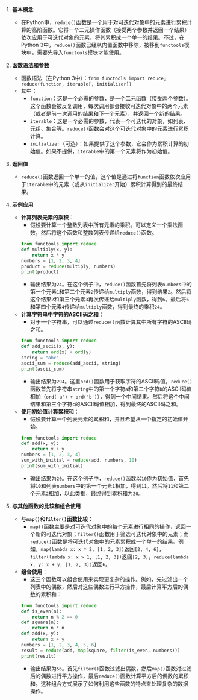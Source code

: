 1. **基本概念**
   - 在Python中，`reduce()`函数是一个用于对可迭代对象中的元素进行累积计算的高阶函数。它将一个二元操作函数（接受两个参数并返回一个结果）依次应用于可迭代对象的元素，将其累积成一个单一的结果。不过，在Python 3中，`reduce()`函数已经从内置函数中移除，被移到`functools`模块中，需要先导入`functools`模块才能使用。

2. **函数语法和参数**
   - 函数语法（在Python 3中）：`from functools import reduce; reduce(function, iterable[, initializer])`
   - 其中：
     - `function`：这是一个必需的参数，是一个二元函数（接受两个参数）。这个函数会被反复调用，每次调用都会接收可迭代对象中的两个元素（或者是前一次调用的结果和下一个元素），并返回一个新的结果。
     - `iterable`：这是一个必需的参数，代表一个可迭代的对象，如列表、元组、集合等。`reduce()`函数会对这个可迭代对象中的元素进行累积计算。
     - `initializer`（可选）：如果提供了这个参数，它会作为累积计算的初始值。如果不提供，`iterable`中的第一个元素将作为初始值。

3. **返回值**
   - `reduce()`函数返回一个单一的值，这个值是通过将`function`函数依次应用于`iterable`中的元素（或从`initializer`开始）累积计算得到的最终结果。

4. **示例应用**
   - **计算列表元素的乘积**：
     - 假设要计算一个整数列表中所有元素的乘积。可以定义一个乘法函数，然后将这个函数和整数列表传递给`reduce()`函数。
     ```python
     from functools import reduce
     def multiply(x, y):
         return x * y
     numbers = [1, 2, 3, 4]
     product = reduce(multiply, numbers)
     print(product)
     ```
     - 输出结果为`24`。在这个例子中，`reduce()`函数首先将列表`numbers`中的第一个元素`1`和第二个元素`2`传递给`multiply`函数，得到结果`2`。然后将这个结果`2`和第三个元素`3`再次传递给`multiply`函数，得到`6`。最后将`6`和第四个元素`4`传递给`multiply`函数，得到最终的乘积`24`。
   - **计算字符串中字符的ASCII码之和**：
     - 对于一个字符串，可以通过`reduce()`函数计算其中所有字符的ASCII码之和。
     ```python
     from functools import reduce
     def add_ascii(x, y):
         return ord(x) + ord(y)
     string = "abc"
     ascii_sum = reduce(add_ascii, string)
     print(ascii_sum)
     ```
     - 输出结果为`294`。这里`ord()`函数用于获取字符的ASCII码值，`reduce()`函数首先将字符串`string`中的第一个字符`a`和第二个字符`b`的ASCII码值相加（`ord('a') + ord('b')`），得到一个中间结果。然后将这个中间结果和第三个字符`c`的ASCII码值相加，得到最终的ASCII码之和。
   - **使用初始值计算累积和**：
     - 假设要计算一个列表元素的累积和，并且希望从一个指定的初始值开始。
     ```python
     from functools import reduce
     def add(x, y):
         return x + y
     numbers = [1, 2, 3, 4]
     sum_with_initial = reduce(add, numbers, 10)
     print(sum_with_initial)
     ```
     - 输出结果为`20`。在这个例子中，`reduce()`函数以`10`作为初始值，首先将`10`和列表`numbers`中的第一个元素`1`相加，得到`11`。然后将`11`和第二个元素`2`相加，以此类推，最终得到累积和为`20`。

5. **与其他函数的比较和组合使用**
   - **与`map()`和`filter()`函数比较**：
     - `map()`函数主要是对可迭代对象中的每个元素进行相同的操作，返回一个新的可迭代对象；`filter()`函数用于筛选可迭代对象中的元素；而`reduce()`函数是将可迭代对象中的元素累积成一个单一的结果。例如，`map(lambda x: x * 2, [1, 2, 3])`返回`[2, 4, 6]`，`filter(lambda x: x > 1, [1, 2, 3])`返回`[2, 3]`，`reduce(lambda x, y: x + y, [1, 2, 3])`返回`6`。
   - **组合使用**：
     - 这三个函数可以组合使用来实现更复杂的操作。例如，先过滤出一个列表中的偶数，然后对这些偶数进行平方操作，最后计算平方后的偶数的累积和：
     ```python
     from functools import reduce
     def is_even(n):
         return n % 2 == 0
     def square(n):
         return n * n
     def add(x, y):
         return x + y
     numbers = [1, 2, 3, 4, 5, 6]
     result = reduce(add, map(square, filter(is_even, numbers)))
     print(result)
     ```
     - 输出结果为`56`。首先`filter()`函数过滤出偶数，然后`map()`函数对过滤后的偶数进行平方操作，最后`reduce()`函数计算平方后的偶数的累积和。这种组合方式展示了如何利用这些函数的特点来处理复杂的数据操作。

